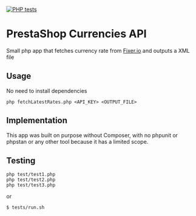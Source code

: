 [![PHP tests](https://github.com/matks/PSCurrenciesAPI/actions/workflows/tests.yml/badge.svg)](https://github.com/matks/PSCurrenciesAPI/actions/workflows/tests.yml)


# PrestaShop Currencies API

Small php app that fetches currency rate from [Fixer.io](https://fixer.io/) and outputs a XML file

## Usage

No need to install dependencies

```
php fetchLatestRates.php <API_KEY> <OUTPUT_FILE>
```

## Implementation

This app was built on purpose without Composer, with no phpunit or phpstan or any other tool because it has a limited scope.

## Testing

```
php test/test1.php
php test/test2.php
php test/test3.php
```

or

```
$ tests/run.sh
```
